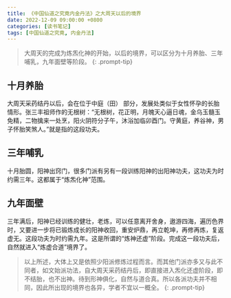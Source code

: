 ```yaml
---
title: 《中国仙道之究竟内金丹法》之大周天以后的境界
date: 2022-12-09 09:00:00 +0800
categories: [读书笔记]
tags: [中国仙道之究竟, 内金丹法]
---
```


> 大周天的完成为炼炁化神的开始，以后的境界，可以区分为十月养胎、三年哺乳，九年面壁等阶段。
{: .prompt-tip}

## 十月养胎

大周天采药结丹以后，会在位于中庭（田） 部分，发展处类似于女性怀孕的长胎情形。张三丰祖师作的无根树：“无根树，花正明，月魄天心逼日魂，金乌玉髓玉免精，二物擒来一处烹，阳火阴符分子午，沐浴加临卯酉门。守黄庭，养谷神，男子怀胎笑煞人。”就是指的这段功夫。

## 三年哺乳

十月胎圆，阳神出窍门，很多门派有另有一段训练阳神的出阳神功夫，这功夫为时约需三年。这都属于“炼炁化神”范围。

## 九年面壁

三年满后，阳神已经训练的健壮，老炼，可以任意离开舍身，遨游四海，遍历色界时，又要进一步将已锻炼成长的阳神收回，重安炉鼎，再立乾坤，再修再炼，复返虚无。这段功夫为时约需九年。这是所谓的“炼神还虚”阶段。完成这一段功夫后，自然就进入“炼虚合道”境界了。

> 以上所述，大体上又是依照少阳派修炼过程而言。而其他门派亦多又与此不同者，如文始派功法，自大周天采药结丹后，即直接进入炁化还虚阶段，即不结胎，也不出神。待到形神俱化，自然与道合真。所以各派功夫并不相同，因此所出现的境界也各异，学者不宜以一概全。
{: .prompt-tip}